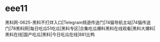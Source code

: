 # eee11
黑料网-0625-黑料不打烊入口|Telegram频道传送门|74猫导航主站|74猫传送门|78黑料网|每日吃瓜51吃瓜|黑料专区|合集吃瓜爆料黑料在线观看|黑料大爆料|黑料在线|国产吃瓜|黑料|今日吃瓜在线|881比鸭
